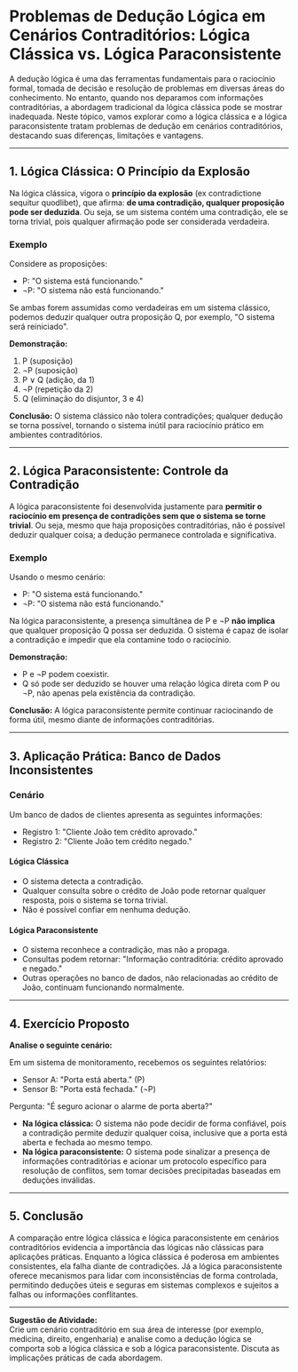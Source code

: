 # Problemas de Dedução Lógica em Cenários Contraditórios: Lógica Clássica vs. Lógica Paraconsistente

A dedução lógica é uma das ferramentas fundamentais para o raciocínio formal, tomada de decisão e resolução de problemas em diversas áreas do conhecimento. No entanto, quando nos deparamos com informações contraditórias, a abordagem tradicional da lógica clássica pode se mostrar inadequada. Neste tópico, vamos explorar como a lógica clássica e a lógica paraconsistente tratam problemas de dedução em cenários contraditórios, destacando suas diferenças, limitações e vantagens.

---

## 1. Lógica Clássica: O Princípio da Explosão

Na lógica clássica, vigora o **princípio da explosão** (ex contradictione sequitur quodlibet), que afirma: **de uma contradição, qualquer proposição pode ser deduzida**. Ou seja, se um sistema contém uma contradição, ele se torna trivial, pois qualquer afirmação pode ser considerada verdadeira.

### Exemplo

Considere as proposições:

- P: "O sistema está funcionando."
- ¬P: "O sistema não está funcionando."

Se ambas forem assumidas como verdadeiras em um sistema clássico, podemos deduzir qualquer outra proposição Q, por exemplo, "O sistema será reiniciado".

**Demonstração:**
1. P (suposição)
2. ¬P (suposição)
3. P ∨ Q (adição, da 1)
4. ¬P (repetição da 2)
5. Q (eliminação do disjuntor, 3 e 4)

**Conclusão:** O sistema clássico não tolera contradições; qualquer dedução se torna possível, tornando o sistema inútil para raciocínio prático em ambientes contraditórios.

---

## 2. Lógica Paraconsistente: Controle da Contradição

A lógica paraconsistente foi desenvolvida justamente para **permitir o raciocínio em presença de contradições sem que o sistema se torne trivial**. Ou seja, mesmo que haja proposições contraditórias, não é possível deduzir qualquer coisa; a dedução permanece controlada e significativa.

### Exemplo

Usando o mesmo cenário:

- P: "O sistema está funcionando."
- ¬P: "O sistema não está funcionando."

Na lógica paraconsistente, a presença simultânea de P e ¬P **não implica** que qualquer proposição Q possa ser deduzida. O sistema é capaz de isolar a contradição e impedir que ela contamine todo o raciocínio.

**Demonstração:**
- P e ¬P podem coexistir.
- Q só pode ser deduzido se houver uma relação lógica direta com P ou ¬P, não apenas pela existência da contradição.

**Conclusão:** A lógica paraconsistente permite continuar raciocinando de forma útil, mesmo diante de informações contraditórias.

---

## 3. Aplicação Prática: Banco de Dados Inconsistentes

### Cenário

Um banco de dados de clientes apresenta as seguintes informações:

- Registro 1: "Cliente João tem crédito aprovado."
- Registro 2: "Cliente João tem crédito negado."

#### Lógica Clássica

- O sistema detecta a contradição.
- Qualquer consulta sobre o crédito de João pode retornar qualquer resposta, pois o sistema se torna trivial.
- Não é possível confiar em nenhuma dedução.

#### Lógica Paraconsistente

- O sistema reconhece a contradição, mas não a propaga.
- Consultas podem retornar: "Informação contraditória: crédito aprovado e negado."
- Outras operações no banco de dados, não relacionadas ao crédito de João, continuam funcionando normalmente.

---

## 4. Exercício Proposto

**Analise o seguinte cenário:**

Em um sistema de monitoramento, recebemos os seguintes relatórios:

- Sensor A: "Porta está aberta." (P)
- Sensor B: "Porta está fechada." (¬P)

Pergunta: "É seguro acionar o alarme de porta aberta?"

- **Na lógica clássica:** O sistema não pode decidir de forma confiável, pois a contradição permite deduzir qualquer coisa, inclusive que a porta está aberta e fechada ao mesmo tempo.
- **Na lógica paraconsistente:** O sistema pode sinalizar a presença de informações contraditórias e acionar um protocolo específico para resolução de conflitos, sem tomar decisões precipitadas baseadas em deduções inválidas.

---

## 5. Conclusão

A comparação entre lógica clássica e lógica paraconsistente em cenários contraditórios evidencia a importância das lógicas não clássicas para aplicações práticas. Enquanto a lógica clássica é poderosa em ambientes consistentes, ela falha diante de contradições. Já a lógica paraconsistente oferece mecanismos para lidar com inconsistências de forma controlada, permitindo deduções úteis e seguras em sistemas complexos e sujeitos a falhas ou informações conflitantes.

---

**Sugestão de Atividade:**  
Crie um cenário contraditório em sua área de interesse (por exemplo, medicina, direito, engenharia) e analise como a dedução lógica se comporta sob a lógica clássica e sob a lógica paraconsistente. Discuta as implicações práticas de cada abordagem.